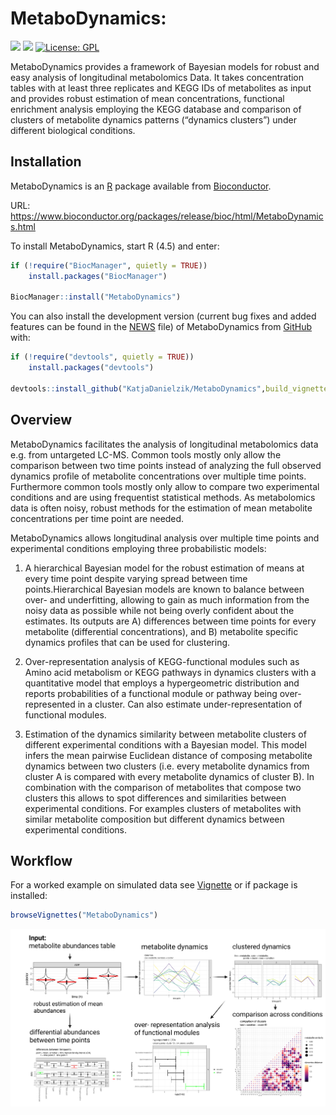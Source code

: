 
# MetaboDynamics:
[![](https://img.shields.io/badge/lifecycle-stable-brightgreen.svg)](https://lifecycle.r-lib.org/articles/stages.html#stable)
[![](https://img.shields.io/badge/doi-10.18129/B9.bioc.MetaboDynamics%20-yellow.svg)](https://doi.org/10.18129/B9.bioc.MetaboDynamics )
[![License: GPL](https://img.shields.io/badge/license-GPL-blue.svg)](https://cran.r-project.org/web/licenses/GPL)


MetaboDynamics provides a framework of Bayesian models for robust and
easy analysis of longitudinal metabolomics Data. It takes concentration
tables with at least three replicates and KEGG IDs of metabolites as input
and provides robust estimation of mean concentrations, functional enrichment
analysis employing the KEGG database and comparison of clusters of metabolite
dynamics patterns (“dynamics clusters”) under different biological
conditions.

## Installation

MetaboDynamics is an [R](https://cran.r-project.org/) package available
from [Bioconductor](https://www.bioconductor.org).

URL: https://www.bioconductor.org/packages/release/bioc/html/MetaboDynamics.html 

To install MetaboDynamics, start R (4.5) and enter:

``` r
if (!require("BiocManager", quietly = TRUE))
    install.packages("BiocManager")

BiocManager::install("MetaboDynamics")
```
You can also install the development version (current bug fixes and added features
can be found in the [NEWS](https://github.com/KatjaDanielzik/MetaboDynamics/blob/main/inst/NEWS.md) 
file) of MetaboDynamics from
[GitHub](https://github.com/) with:

``` r
if (!require("devtools", quietly = TRUE))
    install.packages("devtools")

devtools::install_github("KatjaDanielzik/MetaboDynamics",build_vignettes=TRUE)

```

## Overview

MetaboDynamics facilitates the analysis of longitudinal metabolomics
data e.g. from untargeted LC-MS. Common tools mostly only allow the comparison
between two time points instead of analyzing the full observed dynamics profile
of metabolite concentrations over multiple time points. Furthermore common tools
mostly only allow to compare two experimental conditions and are using 
frequentist statistical methods. As metabolomics data is often noisy, robust 
methods for the estimation of mean metabolite concentrations per time point
are needed. 

MetaboDynamics allows longitudinal analysis over
multiple time points and experimental conditions employing three
probabilistic models:

1)  A hierarchical Bayesian model for the robust estimation of means at
    every time point despite varying spread between time points.Hierarchical
    Bayesian models are known to balance between over- and underfitting, allowing
    to gain as much information from the noisy data as possible while not being overly
    confident about the estimates. Its outputs are A) differences between time 
    points for every metabolite (differential concentrations),
    and B) metabolite specific dynamics profiles that can be used for
    clustering.

2)  Over-representation analysis of KEGG-functional modules such as Amino acid
    metabolism or KEGG pathways in dynamics clusters with a quantitative model 
    that employs a hypergeometric distribution and reports probabilities of a 
    functional module or pathway being over-represented in a cluster. Can also 
    estimate under-representation of functional modules.

3)  Estimation of the dynamics similarity between metabolite clusters of 
    different experimental conditions with a Bayesian model. This model infers 
    the mean pairwise Euclidean distance of composing metabolite dynamics between 
    two clusters (i.e. every metabolite dynamics from cluster A is compared with 
    every metabolite dynamics of cluster B). In combination with the comparison of 
    metabolites that compose two clusters this allows to spot differences and similarities between
    experimental conditions. For examples clusters of metabolites with similar
    metabolite composition but different dynamics between experimental conditions.

## Workflow

For a worked example on simulated data see [Vignette](https://www.bioconductor.org/packages/devel/bioc/vignettes/MetaboDynamics/inst/doc/MetaboDynamics.html) or if package is installed:

``` r
browseVignettes("MetaboDynamics")
```

![](man/figures/README-MetaboDynamics_pitch.png)
